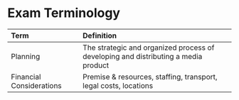 # Exam Terminology

| Term                     | Definition                                                                         |
| :----------------------- | :--------------------------------------------------------------------------------- |
| Planning                 | The strategic and organized process of developing and distributing a media product |
| Financial Considerations | Premise & resources, staffing, transport, legal costs, locations                   |
